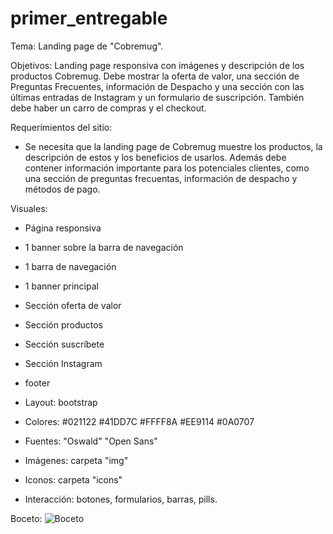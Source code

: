 # primer_entregable

Tema: Landing page de "Cobremug".

Objetivos: Landing page responsiva con imágenes y descripción de los productos Cobremug. Debe mostrar la oferta de valor, una sección de Preguntas Frecuentes, información de Despacho y una sección con las últimas entradas de Instagram y un formulario de suscripción. También debe haber un carro de compras y el checkout.

Requerimientos del sitio:
- Se necesita que la landing page de Cobremug muestre los productos, la descripción de estos y los beneficios de usarlos. Además debe contener información importante para los potenciales clientes, como una sección de preguntas frecuentas, información de despacho y métodos de pago.

Visuales:
- Página responsiva
- 1 banner sobre la barra de navegación
- 1 barra de navegación
- 1 banner principal
- Sección oferta de valor
- Sección productos
- Sección suscríbete
- Sección Instagram
- footer

- Layout: bootstrap
- Colores: #021122 #41DD7C #FFFF8A #EE9114 #0A0707
- Fuentes: "Oswald" "Open Sans"
- Imágenes: carpeta "img"
- Iconos: carpeta "icons"
- Interacción: botones, formularios, barras, pills.

Boceto:
![Boceto](primer_entregable/assets/img/boceto.JPG)
